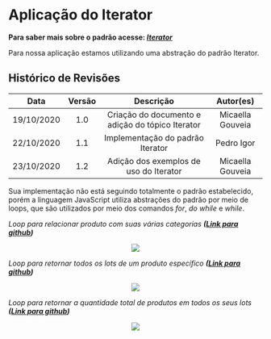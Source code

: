 # Aplicação do Iterator
**Para saber mais sobre o padrão acesse: [*Iterator*](Project/Estudos/comportamental?id=Iterator.md)**

Para nossa aplicação estamos utilizando uma abstração do padrão Iterator. 

## Histórico de Revisões
| Data | Versão | Descrição | Autor(es) |
|:----:|:------:|:---------:|:---------:|
| 19/10/2020 | 1.0 | Criação do documento e adição do tópico Iterator | Micaella Gouveia |
| 22/10/2020 | 1.1 | Implementação do padrão Iterator | Pedro Igor |
| 23/10/2020 | 1.2 | Adição dos exemplos de uso do Iterator | Micaella Gouveia |

Sua implementação não está seguindo totalmente o padrão estabelecido, porém a linguagem JavaScript utiliza abstrações do padrão por meio de loops, que são utilizados por meio dos comandos *for*, *do while* e *while*.

*Loop para relacionar produto com suas várias categorias **([Link para github](https://github.com/UnBArqDsw/2020.1_G12_Stock_Backend/blob/devel/src/app/StockBase/BelongsBase.js))***
<p align="center">
<img src="https://unbarqdsw.github.io/2020.1_G12_Stock/assets/padroes/iterator/belongsCreateIterator.png" class="codes-prints" />
</p>

*Loop para retornar todos os lots de um produto específico **([Link para github](https://github.com/UnBArqDsw/2020.1_G12_Stock_Backend/blob/devel/src/app/StockBase/LotBase.js))***
<p align="center">
<img src="https://unbarqdsw.github.io/2020.1_G12_Stock/assets/padroes/iterator/lotBasefindAllIterator.png" class="codes-prints" />
</p>

*Loop para retornar a quantidade total de produtos em todos os seus lots **([Link para github](https://github.com/UnBArqDsw/2020.1_G12_Stock_Backend/blob/devel/src/app/StockBase/ProductBase.js))***
<p align="center">
<img src="https://unbarqdsw.github.io/2020.1_G12_Stock/assets/padroes/iterator/productBaseUpdateIterator.png" class="codes-prints" />
</p>
